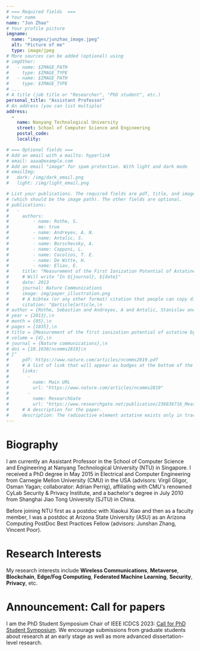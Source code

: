 ```yaml
---
# === Required fields  ===
# Your name 
name: "Jun Zhao"
# Your profile picture
imgname: 
  name: "images/junzhao_image.jpeg"
  alt: "Picture of me"
  type: image/jpeg
# More sources can be added (optional) using 
# imgOther:
#   - name: $IMAGE_PATH
#     type: $IMAGE_TYPE
#   - name: $IMAGE_PATH
#     type: $IMAGE_TYPE
# ...
# A title (job title or "Researcher", "PhD student", etc.)
personal_title: "Assistant Professor"
# An address (you can list multiple)
address: 
  - 
    name: Nanyang Technological University
    street: School of Computer Science and Engineering
    postal_code: 
    locality: 

# === Optional fields ===
# Add an email with a mailto: hyperlink
# email: aaaa@example.com
# Add an email "image" for spam protection. With light and dark mode
# emailImg: 
#   dark: /img/dark_email.png
#   light: /img/light_email.png

# List your publications. The required fields are pdf, title, and image 
# (which should be the image path). The other fields are optional.
# publications:
#   - 
#     authors:
#         - name: Rothe, S. 
#           me: true
#         - name: Andreyev, A. N. 
#         - name: Antalic, S.
#         - name: Borschevsky, A.
#         - name: Capponi, L.
#         - name: Cocolios, T. E.
#         - name: De Witte, H.
#         - name: Eliav, E.
#     title: "Measurement of the First Ionization Potential of Astatine by Laser Ionization Spectroscopy"
#     # Will write "In ${journal}, ${date}"
#     date: 2013
#     journal: Nature Communications
#     image: img/paper_illustration.png
#     # A bibtex (or any other format) citation that people can copy directly from the website.
#     citation: "@article{article,\n
# author = {Rothe, Sebastian and Andreyev, A and Antalic, Stanislav and Borschevsky, Anastasia and Capponi, Luigi and Cocolios, Thomas and De Witte, Hilde and Eliav, Ephraim and Fedorov, D.V. and Fedosseev, Valentin and Fink, D and Fritzsche, s and Ghys, Lars and Huyse, M and Imai, Nobuaki and Kaldor, U and Kudryavtsev, Yu and Koester, Ulli and Lane, J and Wendt, Klaus},\n
# year = {2013},\n
# month = {05},\n
# pages = {1835},\n
# title = {Measurement of the first ionization potential of astatine by laser ionization spectroscopy},\n
# volume = {4},\n
# journal = {Nature communications},\n
# doi = {10.1038/ncomms2819}\n
# }"
#     pdf: https://www.nature.com/articles/ncomms2819.pdf
#     # A list of link that will appear as badges at the bottom of the publication.
#     links:
#       -
#         name: Main URL
#         url: "https://www.nature.com/articles/ncomms2819"
#       -
#         name: ResearchGate
#         url: "https://www.researchgate.net/publication/236836716_Measurement_of_the_first_ionization_potential_of_astatine_by_laser_ionization_spectroscopy"
#     # A description for the paper.
#     description: The radioactive element astatine exists only in trace amounts in nature. Its properties can therefore only be explored by study of the minute quantities of artificially produced isotopes or by performing theoretical calculations. One of the most important properties influencing the chemical behaviour is the energy required to remove one electron from the valence shell, referred to as the ionization potential.
---
```


# Biography

I am currently an Assistant Professor in the School of Computer Science and Engineering at Nanyang Technological University (NTU) in Singapore. I received a PhD degree in May 2015 in Electrical and Computer Engineering from Carnegie Mellon University (CMU) in the USA (advisors: Virgil Gligor, Osman Yagan; collaborator: Adrian Perrig), affiliating with CMU's renowned CyLab Security & Privacy Institute, and a bachelor's degree in July 2010 from Shanghai Jiao Tong University (SJTU) in China. 

Before joining NTU first as a postdoc with Xiaokui Xiao and then as a faculty member, I was a postdoc at Arizona State University (ASU) as an Arizona Computing PostDoc Best Practices Fellow (advisors: Junshan Zhang, Vincent Poor). 


# Research Interests

My research interests include **Wireless Communications**, **Metaverse**, **Blockchain**, **Edge/Fog Computing**, **Federated Machine Learning**, **Security**, **Privacy**, etc.

# Announcement: Call for papers

I am the PhD Student Symposium Chair of IEEE ICDCS 2023: [Call for PhD Student Symposium](https://personal.ntu.edu.sg/JunZhao/Calls%20for%20PhD%20Student%20Symposium%20-%20ICDCS%202023.html). We encourage submissions from graduate students about research at an early stage as well as more advanced dissertation-level research.


